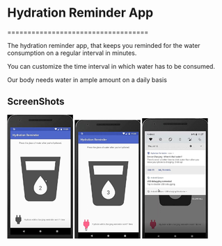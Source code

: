 # Hydration Reminder App
===================================

The hydration reminder app, that keeps you reminded for the water consumption on a regular interval in minutes.

You can customize the time interval in which water has to be consumed.

Our body needs water in ample amount on a daily basis

ScreenShots
---------------

<img width="30%" src="screenshots/1.jpg" />
<img width="30%" src="screenshots/2.jpg" />
<img width="30%" src="screenshots/3.jpg" />


